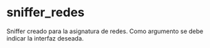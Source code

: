 # sniffer_redes
Sniffer creado para la asignatura de redes.
Como argumento se debe indicar la interfaz deseada.
